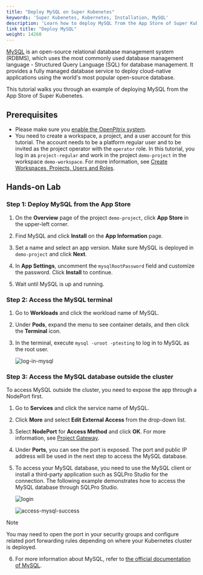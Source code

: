 ```yaml
---
title: "Deploy MySQL on Super Kubenetes"
keywords: 'Super Kubenetes, Kubernetes, Installation, MySQL'
description: 'Learn how to deploy MySQL from the App Store of Super Kubenetes and access its service.'
link title: "Deploy MySQL"
weight: 14260
---
```

[MySQL](https://www.mysql.com/) is an open-source relational database management system (RDBMS), which uses the most commonly used database management language - Structured Query Language (SQL) for database management. It provides a fully managed database service to deploy cloud-native applications using the world's most popular open-source database.

This tutorial walks you through an example of deploying MySQL from the App Store of Super Kubenetes.

## Prerequisites

- Please make sure you [enable the OpenPitrix system](../../../pluggable-components/app-store/).
- You need to create a workspace, a project, and a user account for this tutorial. The account needs to be a platform regular user and to be invited as the project operator with the `operator` role. In this tutorial, you log in as `project-regular` and work in the project `demo-project` in the workspace `demo-workspace`. For more information, see [Create Workspaces, Projects, Users and Roles](../../../quick-start/create-workspace-and-project/).

## Hands-on Lab

### Step 1: Deploy MySQL from the App Store

1. On the **Overview** page of the project `demo-project`, click **App Store** in the upper-left corner.

2. Find MySQL and click **Install** on the **App Information** page.

3. Set a name and select an app version. Make sure MySQL is deployed in `demo-project` and click **Next**.

4. In **App Settings**, uncomment the `mysqlRootPassword` field and customize the password. Click **Install** to continue.

5. Wait until MySQL is up and running.

### Step 2: Access the MySQL terminal

1. Go to **Workloads** and click the workload name of MySQL.

2. Under **Pods**, expand the menu to see container details, and then click the **Terminal** icon.

3. In the terminal, execute `mysql -uroot -ptesting` to log in to MySQL as the root user.

   ![log-in-mysql](/dist/assets/docs/v3.3/appstore/built-in-apps/mysql-app/log-in-mysql.png)

### Step 3: Access the MySQL database outside the cluster

To access MySQL outside the cluster, you need to expose the app through a NodePort first.

1. Go to **Services** and click the service name of MySQL.

2. Click **More** and select **Edit External Access** from the drop-down list.

3. Select **NodePort** for **Access Method** and click **OK**. For more information, see [Project Gateway](../../../project-administration/project-gateway/).

4. Under **Ports**, you can see the port is exposed. The port and public IP address will be used in the next step to access the MySQL database.

5. To access your MySQL database, you need to use the MySQL client or install a third-party application such as SQLPro Studio for the connection. The following example demonstrates how to access the MySQL database through SQLPro Studio.

   ![login](/dist/assets/docs/v3.3/appstore/built-in-apps/mysql-app/login.png)

   ![access-mysql-success](/dist/assets/docs/v3.3/appstore/built-in-apps/mysql-app/access-mysql-success.png)

  <div className="notices note">
    <p>Note</p>
    <div>
      You may need to open the port in your security groups and configure related port forwarding rules depending on where your Kubernetes cluster is deployed.
    </div>
  </div>

6. For more information about MySQL, refer to [the official documentation of MySQL](https://dev.mysql.com/doc/).
